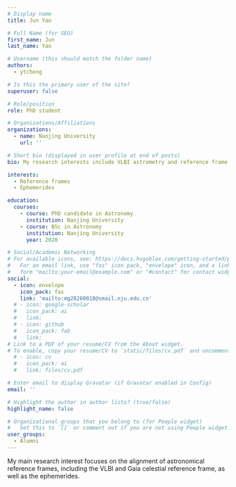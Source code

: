 ```yaml
---
# Display name
title: Jun Yao 

# Full Name (for SEO)
first_name: Jun 
last_name: Yao

# Username (this should match the folder name)
authors:
  - ytcheng

# Is this the primary user of the site?
superuser: false

# Role/position
role: PhD student

# Organizations/Affiliations
organizations:
  - name: Nanjing University
    url: ''

# Short bio (displayed in user profile at end of posts)
bio: My research interests include VLBI astrometry and reference frame.

interests:
  - Reference frames
  - Ephemerides

education:
  courses:
    - course: PhD candidate in Astronomy
      institution: Nanjing University
    - course: BSc in Astronomy
      institution: Nanjing University
      year: 2020

# Social/Academic Networking
# For available icons, see: https://docs.hugoblox.com/getting-started/page-builder/#icons
#   For an email link, use "fas" icon pack, "envelope" icon, and a link in the
#   form "mailto:your-email@example.com" or "#contact" for contact widget.
social:
  - icon: envelope
    icon_pack: fas
    link: 'mailto:mg20260018@smail.nju.edu.cn'
  # - icon: google-scholar
  #   icon_pack: ai
  #   link: 
  # - icon: github
  #   icon_pack: fab
  #   link: 
# Link to a PDF of your resume/CV from the About widget.
# To enable, copy your resume/CV to `static/files/cv.pdf` and uncomment the lines below.
  # - icon: cv
  #   icon_pack: ai
  #   link: files/cv.pdf

# Enter email to display Gravatar (if Gravatar enabled in Config)
email: ''

# Highlight the author in author lists? (true/false)
highlight_name: false

# Organizational groups that you belong to (for People widget)
#   Set this to `[]` or comment out if you are not using People widget.
user_groups:
  - Alumni
---
```


My main research interest focuses on the alignment of astronomical reference frames, including the VLBI and Gaia celestial reference frame, as well as the ephemerides.
